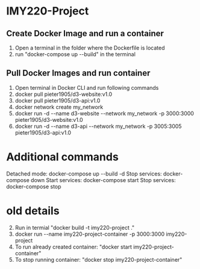 # IMY220-Project

## Create Docker Image and run a container
1. Open a terminal in the folder where the Dockerfile is located
2. run "docker-compose up --build" in the terminal

## Pull Docker Images and run container
1. Open terminal in Docker CLI and run following commands
2. docker pull pieter1905/d3-website:v1.0 
3. docker pull pieter1905/d3-api:v1.0
4. docker network create my_network
5. docker run -d --name d3-website --network my_network -p 3000:3000 pieter1905/d3-website:v1.0
6. docker run -d --name d3-api --network my_network -p 3005:3005 pieter1905/d3-api:v1.0

# Additional commands 
Detached mode: docker-compose up --build -d
Stop services: docker-compose down
Start services: docker-compose start
Stop services: docker-compose stop


# old details
2. Run in termial "docker build -t imy220-project ."
3. docker run --name imy220-project-container -p 3000:3000 imy220-project
4. To run already created container: "docker start imy220-project-container"
5. To stop running container: "docker stop imy220-project-container"
